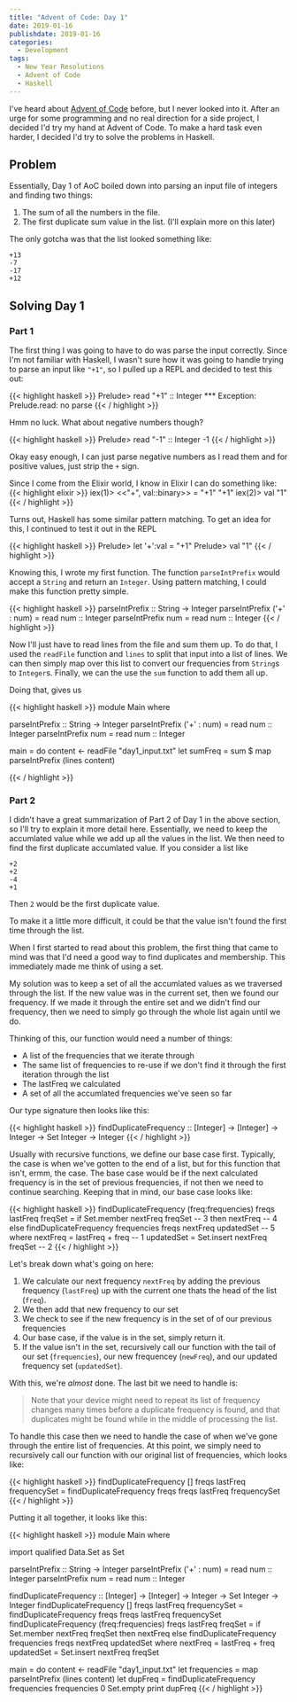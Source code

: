 ```yaml
---
title: "Advent of Code: Day 1"
date: 2019-01-16
publishdate: 2019-01-16
categories:
  - Development
tags:
  - New Year Resolutions
  - Advent of Code
  - Haskell
---
```


I've heard about [Advent of Code](https://adventofcode.com/) before, but I never
looked into it. After an urge for some programming and no real direction for a
side project, I decided I'd try my hand at Advent of Code. To make a hard task
even harder, I decided I'd try to solve the problems in Haskell.

## Problem

Essentially, Day 1 of AoC boiled down into parsing an input file of integers and
finding two things:

1. The sum of all the numbers in the file.
2. The first duplicate sum value in the list. (I'll explain more on this later)

The only gotcha was that the list looked something like:

```
+13
-7
-17
+12
```

## Solving Day 1

### Part 1

The first thing I was going to have to do was parse the input correctly.
Since I'm not familiar with Haskell, I wasn't sure how it was going to handle
trying to parse an input like `"+1"`, so I pulled up a REPL and decided to test
this out:

{{< highlight haskell >}}
Prelude> read "+1" :: Integer
*** Exception: Prelude.read: no parse
{{< / highlight >}}

Hmm no luck. What about negative numbers though?

{{< highlight haskell >}}
Prelude> read "-1" :: Integer
-1
{{< / highlight >}}

Okay easy enough, I can just parse negative numbers as I read them and for
positive values, just strip the `+` sign.

Since I come from the Elixir world, I know in Elixir I can do something like:
{{< highlight elixir >}}
iex(1)> <<"+", val::binary>> = "+1"
"+1"
iex(2)> val
"1"
{{< / highlight >}}

Turns out, Haskell has some similar pattern matching. To get an idea for this,
I continued to test it out in the REPL

{{< highlight haskell >}}
Prelude> let '+':val = "+1"
Prelude> val
"1"
{{< / highlight >}}

Knowing this, I wrote my first function. The function `parseIntPrefix` would
accept a `String` and return an `Integer`. Using pattern matching, I could make
this function pretty simple.

{{< highlight haskell >}}
parseIntPrefix :: String -> Integer
parseIntPrefix ('+' : num) = read num :: Integer
parseIntPrefix num = read num :: Integer
{{< / highlight >}}

Now I'll just have to read lines from the file and sum them up. To do that, I
used the `readFile` function and `lines` to split that input into a list of
lines. We can then simply map over this list to convert our frequencies
from `String`s to `Integer`s. Finally, we can the use the `sum` function to
add them all up.

Doing that, gives us

{{< highlight haskell >}}
module Main where

parseIntPrefix :: String -> Integer
parseIntPrefix ('+' : num) = read num :: Integer
parseIntPrefix num = read num :: Integer

main = do
  content <- readFile "day1_input.txt"
  let sumFreq = sum $ map parseIntPrefix (lines content)

{{< / highlight >}}

### Part 2

I didn't have a great summarization of Part 2 of Day 1 in the above section, so
I'll try to explain it more detail here. Essentially, we need to keep the
accumlated value while we add up all the values in the list. We then need to
find the first duplicate accumlated value. If you consider a list like

```
+2
+2
-4
+1
```

Then `2` would be the first duplicate value.

To make it a little more difficult, it could be that the value isn't found
the first time through the list.

When I first started to read about this problem, the first thing that came to
mind was that I'd need a good way to find duplicates and membership. This
immediately made me think of using a set.

My solution was to keep a set of all the accumlated values as we traversed
through the list. If the new value was in the current set, then we found our
frequency. If we made it through the entire set and we didn't find our
frequency, then we need to simply go through the whole list again until we do.

Thinking of this, our function would need a number of things:

* A list of the frequencies that we iterate through
* The same list of frequencies to re-use if we don't find it through the first
iteration through the list
* The lastFreq we calculated
* A set of all the accumlated frequencies we've seen so far

Our type signature then looks like this:

{{< highlight haskell >}}
findDuplicateFrequency :: [Integer] -> [Integer] -> Integer -> Set Integer -> Integer
{{< / highlight >}}

Usually with recursive functions, we define our base case first. Typically,
the case is when we've gotten to the end of a list, but for this function that
isn't, ermm, the case. The base case would be if the next calculated frequency
is in the set of previous frequencies, if not then we need to continue
searching. Keeping that in mind, our base case looks like:

{{< highlight haskell >}}
findDuplicateFrequency (freq:frequencies) freqs lastFreq freqSet =
  if Set.member nextFreq freqSet -- 3
    then nextFreq -- 4
    else findDuplicateFrequency frequencies freqs nextFreq updatedSet -- 5
  where nextFreq = lastFreq + freq -- 1
        updatedSet = Set.insert nextFreq freqSet -- 2
{{< / highlight >}}

Let's break down what's going on here:

1. We calculate our next frequency `nextFreq` by adding the previous frequency
(`lastFreq`) up with the current one thats the head of the list (`freq`).
2. We then add that new frequency to our set
3. We check to see if the new frequency is in the set of of our previous
frequencies
4. Our base case, if the value is in the set, simply return it.
5. If the value isn't in the set, recursively call our function with
the tail of our set (`frequencies`), our new frequencey (`newFreq`), and
our updated frequency set (`updatedSet`).

With this, we're _almost_ done. The last bit we need to handle is:

> Note that your device might need to repeat its list of frequency changes many
> times before a duplicate frequency is found, and that duplicates might be 
> found while in the middle of processing the list.

To handle this case then we need to handle the case of when we've gone through
the entire list of frequencies. At this point, we simply need to recursively
call our function with our original list of frequencies, which looks like:

{{< highlight haskell >}}
findDuplicateFrequency [] freqs lastFreq frequencySet =
  findDuplicateFrequency freqs freqs lastFreq frequencySet
{{< / highlight >}}

Putting it all together, it looks like this:

{{< highlight haskell >}}
module Main where

import qualified Data.Set as Set

parseIntPrefix :: String -> Integer
parseIntPrefix ('+' : num) = read num :: Integer
parseIntPrefix num = read num :: Integer

findDuplicateFrequency :: [Integer] -> [Integer] -> Integer -> Set Integer -> Integer
findDuplicateFrequency [] freqs lastFreq frequencySet =
  findDuplicateFrequency freqs freqs lastFreq frequencySet
findDuplicateFrequency (freq:frequencies) freqs lastFreq freqSet =
  if Set.member nextFreq freqSet
    then nextFreq
    else findDuplicateFrequency frequencies freqs nextFreq updatedSet
  where nextFreq = lastFreq + freq
        updatedSet = Set.insert nextFreq freqSet

main = do
  content <- readFile "day1_input.txt"
  let frequencies = map parseIntPrefix (lines content)
  let dupFreq = findDuplicateFrequency frequencies frequencies 0 Set.empty
  print dupFreq
{{< / highlight >}}
